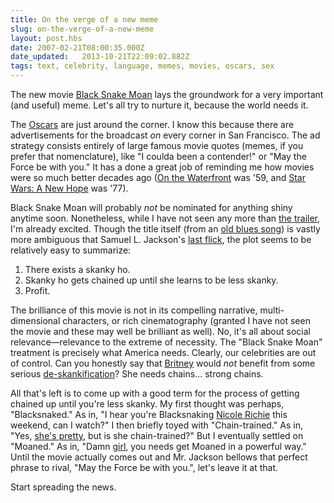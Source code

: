 ```yaml
---
title: On the verge of a new meme
slug: on-the-verge-of-a-new-meme
layout: post.hbs
date: 2007-02-21T08:00:35.000Z
date_updated:   2013-10-21T22:09:02.882Z
tags: text, celebrity, language, memes, movies, oscars, sex
---
```


The new movie <a href="http://www.moanmovie.com/" title="Official Site">Black Snake Moan</a> lays the groundwork for a very important (and useful) meme. Let's all try to nurture it, because the world needs it.<!--more-->

The <a href="http://www.oscar.com/" title="Oscar.com">Oscars</a> are just around the corner. I know this because there are advertisements for the broadcast <em>on</em> every corner in San Francisco. The ad strategy consists entirely of large famous movie quotes (memes, if you prefer that nomenclature), like "I coulda been a contender!" or "May the Force be with you." It has a done a great job of reminding me how movies were so much better decades ago (<a href="http://imdb.com/title/tt0047296/" title="On the Waterfront on IMDB">On the Waterfront</a> was '59, and <a href="http://www.imdb.com/title/tt0076759/" title="Star Wars on IMDB">Star Wars: A New Hope</a> was '77).

Black Snake Moan will probably <em>not</em> be nominated for anything shiny anytime soon. Nonetheless, while I have not seen any more than <a href="http://www.myspace.com/blacksnakemoanmovie" title="The trailer's on MySpace?">the trailer</a>, I'm already excited. Though the title itself (from an <a href="http://en.wikipedia.org/wiki/Blind_Lemon_Jefferson" title="Blind Lemon Jefferson on Wikipedia">old blues song</a>) is vastly more ambiguous that Samuel L. Jackson's <a href="http://www.sunshocked.com/stanifesto/archives/snakes-on-an-authenticity-crisis/" title="'Snakes on an authenticity crisis' on Stanifesto">last flick</a>, the plot seems to be relatively easy to summarize:
<ol>
<li>There exists a skanky ho.</li>
<li>Skanky ho gets chained up until she learns to be less skanky.</li>
<li>Profit.</li>
</ol>

The brilliance of this movie is not in its compelling narrative, multi-dimensional characters, or rich cinematography (granted I have not seen the movie and these may well be brilliant as well). No, it's all about social relevance&mdash;relevance to the extreme of necessity. The "Black Snake Moan" treatment is precisely what America needs. Clearly, our celebrities are out of control. Can you honestly say that <a href="http://abcnews.go.com/Entertainment/popup?id=2884251" title="Bald Move on ABC News">Britney</a> would <em>not</em> benefit from some serious <a href="http://www.idontlikeyouinthatway.com/2006/11/britney-spears-is-photogenic.html" title="Beavney Spears">de-skankification</a>? She needs chains... strong chains.

All that's left is to come up with a good term for the process of getting chained up until you're less skanky. My first thought was perhaps, "Blacksnaked." As in, "I hear you're Blacksnaking <a href="http://www.tmz.com/2007/01/09/nicole-and-joel-get-touchy-feely-down-south/" title="Nicole getting touchy-feely from TMZ">Nicole Richie</a> this weekend, can I watch?" I then briefly toyed with "Chain-trained." As in, "Yes, <a href="http://www.thebeststuffintheworld.com/stuff/lindsay-lohan" title="Linday Lohan for Best Actress!">she's pretty</a>, but is she chain-trained?" But I eventually settled on "Moaned." As in, "Damn <a href="http://www.thesuperficial.com/archives/003225.html" title="Tara Reid, drunken whore?">girl</a>, you needs get Moaned in a powerful way." Until the movie actually comes out and Mr. Jackson bellows that perfect phrase to rival, "May the Force be with you.", let's leave it at that.

Start spreading the news.
